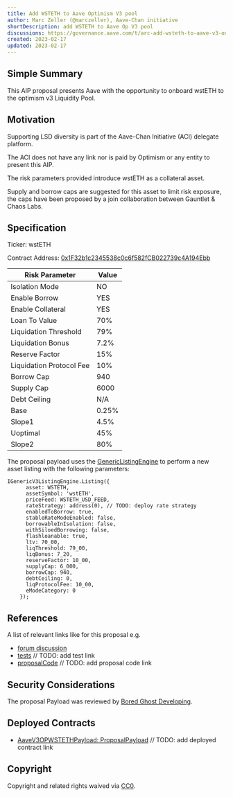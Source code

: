 ```yaml
---
title: Add WSTETH to Aave Optimism V3 pool
author: Marc Zeller (@marczeller), Aave-Chan initiative
shortDescription: add WSTETH to Aave Op V3 pool
discussions: https://governance.aave.com/t/arc-add-wsteth-to-aave-v3-on-optimism/10932
created: 2023-02-17
updated: 2023-02-17
---
```


## Simple Summary
This AIP proposal presents Aave with the opportunity to onboard wstETH to the optimism v3 Liquidity Pool.

## Motivation
Supporting LSD diversity is part of the Aave-Chan Initiative (ACI) delegate platform.

The ACI does not have any link nor is paid by Optimism or any entity to present this AIP.

The risk parameters provided introduce wstETH as a collateral asset.

Supply and borrow caps are suggested for this asset to limit risk exposure, the caps have been proposed by a join collaboration between Gauntlet & Chaos Labs.

## Specification

Ticker: wstETH

Contract Address: [0x1F32b1c2345538c0c6f582fCB022739c4A194Ebb](https://optimistic.etherscan.io/address/0x1F32b1c2345538c0c6f582fCB022739c4A194Ebb)

|Risk Parameter|Value|
| --- | --- |
|Isolation Mode|NO|
|Enable Borrow|YES|
|Enable Collateral|YES|
|Loan To Value|70%|
|Liquidation Threshold|79%|
|Liquidation Bonus|7.2%|
|Reserve Factor|15%|
|Liquidation Protocol Fee|10%|
|Borrow Cap|940|
|Supply Cap|6000|
|Debt Ceiling|N/A|
|Base|0.25%|
|Slope1|4.5%|
|Uoptimal|45%|
|Slope2|80%|

The proposal payload uses the [GenericListingEngine](https://etherscan.io/address/0xC51e6E38d406F98049622Ca54a6096a23826B426#code) to perform a new asset listing with the following parameters:

```solidity
IGenericV3ListingEngine.Listing({
      asset: WSTETH,
      assetSymbol: 'wstETH',
      priceFeed: WSTETH_USD_FEED,
      rateStrategy: address(0), // TODO: deploy rate strategy
      enabledToBorrow: true,
      stableRateModeEnabled: false,
      borrowableInIsolation: false,
      withSiloedBorrowing: false,
      flashloanable: true,
      ltv: 70_00,
      liqThreshold: 79_00,
      liqBonus: 7_20,
      reserveFactor: 10_00,
      supplyCap: 6_000,
      borrowCap: 940,
      debtCeiling: 0,
      liqProtocolFee: 10_00,
      eModeCategory: 0
    });
```

## References

A list of relevant links like for this proposal e.g.

- [forum discussion](https://governance.aave.com/t/arc-add-wsteth-to-aave-v3-on-optimism/10932)
- [tests]() // TODO: add test link
- [proposalCode]() // TODO: add proposal code link

## Security Considerations

The proposal Payload was reviewed by [Bored Ghost Developing](https://bgdlabs.com/).

## Deployed Contracts

- [AaveV3OPWSTETHPayload: ProposalPayload]() // TODO: add deployed contract link

## Copyright

Copyright and related rights waived via [CC0](https://creativecommons.org/publicdomain/zero/1.0/).

